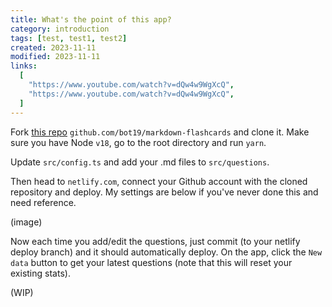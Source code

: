 ```yaml
---
title: What's the point of this app?
category: introduction
tags: [test, test1, test2]
created: 2023-11-11
modified: 2023-11-11
links:
  [
    "https://www.youtube.com/watch?v=dQw4w9WgXcQ",
    "https://www.youtube.com/watch?v=dQw4w9WgXcQ",
  ]
---
```


Fork [this repo](https://github.com/bot19/markdown-flashcards) `github.com/bot19/markdown-flashcards` and clone it. Make sure you have Node `v18`, go to the root directory and run `yarn`.

Update `src/config.ts` and add your .md files to `src/questions`.

Then head to `netlify.com`, connect your Github account with the cloned repository and deploy. My settings are below if you've never done this and need reference.

(image)

Now each time you add/edit the questions, just commit (to your netlify deploy branch) and it should automatically deploy. On the app, click the `New data` button to get your latest questions (note that this will reset your existing stats).

(WIP)
